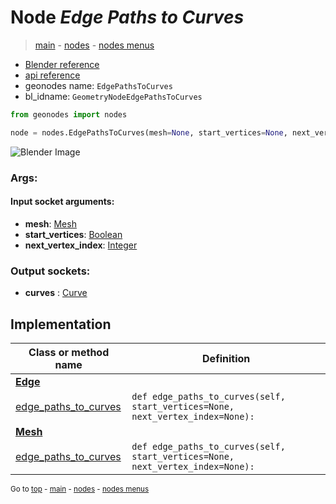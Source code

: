 # Node *Edge Paths to Curves*

> [main](../structure.md) - [nodes](nodes.md) - [nodes menus](nodes_menus.md)

- [Blender reference](https://docs.blender.org/manual/en/latest/modeling/geometry_nodes/mesh/edge_paths_to_curves.html)
- [api reference](https://docs.blender.org/api/current/bpy.types.GeometryNodeEdgePathsToCurves.html)
- geonodes name: `EdgePathsToCurves`
- bl_idname: `GeometryNodeEdgePathsToCurves`

```python
from geonodes import nodes

node = nodes.EdgePathsToCurves(mesh=None, start_vertices=None, next_vertex_index=None)
```

![Blender Image](https://docs.blender.org/manual/en/latest/_images/node-types_GeometryNodeEdgePathsToCurves.webp)

### Args:

#### Input socket arguments:

- **mesh**: [Mesh](Mesh.md)
- **start_vertices**: [Boolean](Boolean.md)
- **next_vertex_index**: [Integer](Integer.md)

### Output sockets:

- **curves** : [Curve](Curve.md)

## Implementation

| Class or method name | Definition |
|----------------------|------------|
| **[Edge](Edge.md)** |
| [edge_paths_to_curves](Edge.md#edge_paths_to_curves) | `def edge_paths_to_curves(self, start_vertices=None, next_vertex_index=None):` |
| **[Mesh](Mesh.md)** |
| [edge_paths_to_curves](Mesh.md#edge_paths_to_curves) | `def edge_paths_to_curves(self, start_vertices=None, next_vertex_index=None):` |

<sub>Go to [top](#node-Edge-Paths-to-Curves) - [main](../structure.md) - [nodes](nodes.md) - [nodes menus](nodes_menus.md)</sub>

